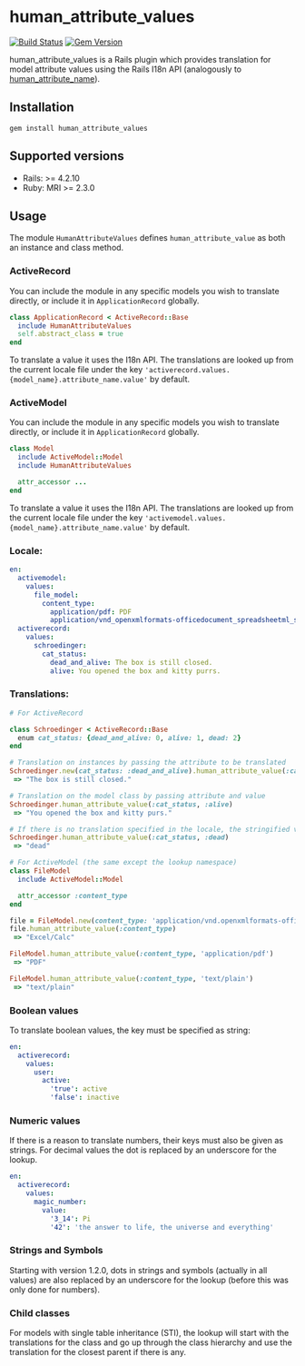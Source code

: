 # human_attribute_values
[![Build Status](https://travis-ci.org/RST-J/human_attribute_values.svg?branch=master)](https://travis-ci.org/RST-J/human_attribute_values)
[![Gem Version](https://badge.fury.io/rb/human_attribute_values.svg)](http://badge.fury.io/rb/human_attribute_values)

human_attribute_values is a Rails plugin which provides translation for model attribute values using the Rails I18n API (analogously to [human_attribute_name](https://apidock.com/rails/v4.2.7/ActiveModel/Translation/human_attribute_name)).

## Installation
```
gem install human_attribute_values
```

## Supported versions
  * Rails: >= 4.2.10
  * Ruby: MRI >= 2.3.0

## Usage

The module `HumanAttributeValues` defines `human_attribute_value` as both an instance and class method.

### ActiveRecord

You can include the module in any specific models you wish to translate directly, or include it in `ApplicationRecord` globally.

```ruby
class ApplicationRecord < ActiveRecord::Base
  include HumanAttributeValues
  self.abstract_class = true
end
```

To translate a value it uses the I18n API. The translations are looked up from the current locale file under the key `'activerecord.values.{model_name}.attribute_name.value'` by default.

### ActiveModel

You can include the module in any specific models you wish to translate directly, or include it in `ApplicationRecord` globally.

```ruby
class Model
  include ActiveModel::Model
  include HumanAttributeValues

  attr_accessor ...
end
```

To translate a value it uses the I18n API. The translations are looked up from the current locale file under the key `'activemodel.values.{model_name}.attribute_name.value'` by default.

### Locale:
```yml
en:
  activemodel:
    values:
      file_model:
        content_type:
          application/pdf: PDF
          application/vnd_openxmlformats-officedocument_spreadsheetml_sheet: Excel/Calc
  activerecord:
    values:
      schroedinger:
        cat_status:
          dead_and_alive: The box is still closed.
          alive: You opened the box and kitty purrs.
```

### Translations:
```ruby
# For ActiveRecord

class Schroedinger < ActiveRecord::Base
  enum cat_status: {dead_and_alive: 0, alive: 1, dead: 2}
end

# Translation on instances by passing the attribute to be translated
Schroedinger.new(cat_status: :dead_and_alive).human_attribute_value(:cat_status)
 => "The box is still closed."

# Translation on the model class by passing attribute and value
Schroedinger.human_attribute_value(:cat_status, :alive)
 => "You opened the box and kitty purs."

# If there is no translation specified in the locale, the stringified value is returned
Schroedinger.human_attribute_value(:cat_status, :dead)
 => "dead"

# For ActiveModel (the same except the lookup namespace)
class FileModel
  include ActiveModel::Model

  attr_accessor :content_type
end

file = FileModel.new(content_type: 'application/vnd.openxmlformats-officedocument.spreadsheetml.sheet')
file.human_attribute_value(:content_type)
 => "Excel/Calc"

FileModel.human_attribute_value(:content_type, 'application/pdf')
 => "PDF"

FileModel.human_attribute_value(:content_type, 'text/plain')
 => "text/plain"
```

### Boolean values
To translate boolean values, the key must be specified as string:
```yml
en:
  activerecord:
    values:
      user:
        active:
          'true': active
          'false': inactive
```

### Numeric values
If there is a reason to translate numbers, their keys must also be given as strings. For decimal values the dot is replaced by an underscore for the lookup.
```yml
en:
  activerecord:
    values:
      magic_number:
        value:
          '3_14': Pi
          '42': 'the answer to life, the universe and everything'
```

### Strings and Symbols
Starting with version 1.2.0, dots in strings and symbols (actually in all values) are also replaced by an underscore for the lookup (before this was only done for numbers).


### Child classes
For models with single table inheritance (STI), the lookup will start with the translations for the class and go up through the class hierarchy and use the translation for the closest parent if there is any.
